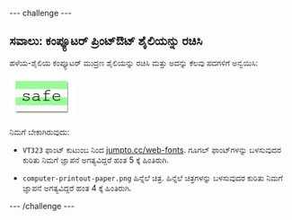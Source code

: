 \--- challenge \---

## ಸವಾಲು: ಕಂಪ್ಯೂಟರ್ ಪ್ರಿಂಟ್ಔಟ್ ಶೈಲಿಯನ್ನು ರಚಿಸಿ

ಹಳೆಯ-ಶೈಲಿಯ ಕಂಪ್ಯೂಟರ್ ಮುದ್ರಣ ಶೈಲಿಯನ್ನು ರಚಿಸಿ ಮತ್ತು ಅದನ್ನು ಕೆಲವು ಪದಗಳಿಗೆ ಅನ್ವಯಿಸಿ:

![ಸ್ಕ್ರೀನ್‍ಶಾಟ್](images/letter-fonts-printout.png)

ನಿಮಗೆ ಬೇಕಾಗಿರುವುದು:

+ `VT323` ಫಾಂಟ್ ಕುಟುಂಬ ನಿಂದ <a href="http://jumpto.cc/web-fonts" target="_blank">jumpto.cc/web-fonts</a>. ಗೂಗಲ್ ಫಾಂಟ್‌ಗಳನ್ನು ಬಳಸುವುದರ ಕುರಿತು ನಿಮಗೆ ಜ್ಞಾಪನೆ ಅಗತ್ಯವಿದ್ದರೆ ಹಂತ 5 ಕ್ಕೆ ಹಿಂತಿರುಗಿ.

+ `computer-printout-paper.png` ಹಿನ್ನೆಲೆ ಚಿತ್ರ. ಹಿನ್ನೆಲೆ ಚಿತ್ರಗಳನ್ನು ಬಳಸುವುದರ ಕುರಿತು ನಿಮಗೆ ಜ್ಞಾಪನೆ ಅಗತ್ಯವಿದ್ದರೆ ಹಂತ 4 ಕ್ಕೆ ಹಿಂತಿರುಗಿ.

\--- /challenge \---